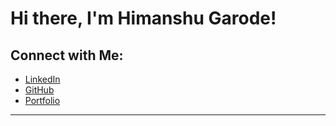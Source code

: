 # Hi there, I'm Himanshu Garode!


## Connect with Me:  
- [LinkedIn](https://www.linkedin.com/in/himanxu/)  
- [GitHub](https://github.com/frHimanshu)  
- [Portfolio](https://xhimanshu.me)
  
---
